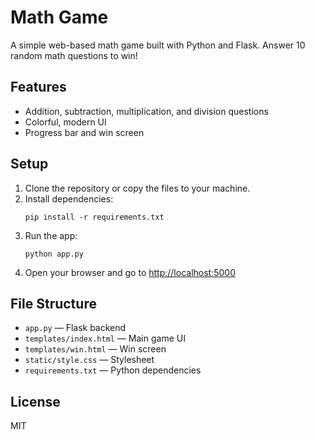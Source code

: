 # Math Game

A simple web-based math game built with Python and Flask. Answer 10 random math questions to win!

## Features
- Addition, subtraction, multiplication, and division questions
- Colorful, modern UI
- Progress bar and win screen

## Setup

1. Clone the repository or copy the files to your machine.
2. Install dependencies:
   ```
   pip install -r requirements.txt
   ```
3. Run the app:
   ```
   python app.py
   ```
4. Open your browser and go to [http://localhost:5000](http://localhost:5000)

## File Structure
- `app.py` — Flask backend
- `templates/index.html` — Main game UI
- `templates/win.html` — Win screen
- `static/style.css` — Stylesheet
- `requirements.txt` — Python dependencies



## License
MIT
